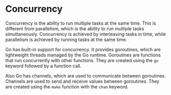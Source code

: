 # Concurrency

Concurrency is the ability to run multiple tasks at the same time. This is different from parallelism, which is the ability to run multiple tasks simultaneously. Concurrency is achieved by interleaving tasks in time, while parallelism is achieved by running tasks at the same time.

Go has built-in support for concurrency. It provides goroutines, which are lightweight threads managed by the Go runtime. Goroutines are functions that run concurrently with other functions. They are created using the `go` keyword followed by a function call.

Also Go has channels, which are used to communicate between goroutines. Channels are used to send and receive values between goroutines. They are created using the `make` function with the `chan` keyword.

